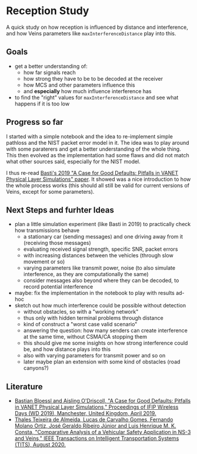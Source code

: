 Reception Study
===============

A quick study on how reception is influenced by distance and interference, and how Veins parameters like `maxInterferenceDistance` play into this.


Goals
-----

- get a better understanding of:
	- how far signals reach
	- how strong they have to be to be decoded at the receiver
	- how MCS and other parameters influence this
	- and **especially** how much influence interference has
- to find the "right" values for `maxInterferenceDistance` and see what happens if it is too low


Progress so far
---------------

I started with a simple notebook and the idea to re-implement simple pathloss and the NIST packet error model in it.
The idea was to play around with some paraterers and get a better understanding of the whole thing.
This then evolved as the implementation had some flaws and did not match what other sources said, especially for the NIST model.

I thus re-read [Basti's 2019 "A Case for Good Defaults: Pitfalls in VANET Physical Layer Simulations" paper](https://www.bastibl.net/bib/bloessl2019case/).
It showed was a nice introduction to how the whole process works (this should all still be valid for current versions of Veins, except for some parameters).


Next Steps and furhter Ideas
----------------------------

- plan a little simulation experiment (like Basti in 2019) to practically check how transmissions behave
	- a stationary car (sending messages) and one driving away from it (receiving those messages)
	- evaluating received signal strength, specific SNR, packet errors
	- with increasing distances between the vehicles (through slow movement or so)
	- varying parameters like transmit power, noise (to also simulate interference, as they are computationally the same)
	- consider messages also beyond where they can be decoded, to record potential interference
- maybe: fix the implementation in the notebook to play with results ad-hoc
- sketch out how much interference could be possible without detection
	- without obstacles, so with a "working network"
	- thus only with hidden terminal problems through distance
	- kind of construct a "worst case valid scenario"
	- answering the question: how many senders can create interference at the same time, without CSMA/CA stopping them
	- this should give me some insights on how strong interference could be, and how distance plays into this
	- also with varying parameters for transmit power and so on
	- later maybe plan an extension with some kind of obstacles (road canyons?)

Literature
----------

- [Bastian Bloessl and Aisling O'Driscoll, "A Case for Good Defaults: Pitfalls in VANET Physical Layer Simulations," Proceedings of IFIP Wireless Days (WD 2019), Manchester, United Kingdom, April 2019. ](https://www2.tkn.tu-berlin.de/bib/bloessl2019case/)
- [Thales Teixeira de Almeida, Lucas de Carvalho Gomes, Fernando Molano Ortiz, José Geraldo Ribeiro Júnior and Luis Henrique M. K. Consta, "Comparative Analysis of a Vehicular Safety Application in NS-3 and Veins," IEEE Transactions on Intelligent Transportation Systems (TITS), August 2020. ](https://www2.tkn.tu-berlin.de/bib/teixeirade2020comparative/)
